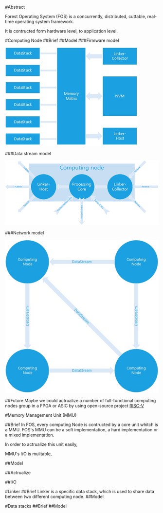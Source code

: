 #Abstract

Forest Operating System (FOS) is a concurrently, distributed, 
cuttable, real-time operating system framework.

It is contructed form hardware level, to application level.

#Computing Node
##Brief
##Model
###Firmware model

![](img/ComputingNode.jpg)

###Data stream model

![](img/ComputingNode2.jpg)

###Network model

![](img/ComputingNode3.jpg)

##Future
Maybe we could actrualize a number of full-functional computing nodes group in a FPGA or ASIC by using open-source project [RISC-V](riscv.org)
 

#Memory Management Unit (MMU)

##Brief
In FOS, every computing Node is contructed by a core unit whitch is a MMU.
FOS's MMU can be a soft implementation, 
a hard implementation or a mixed implementation.

In order to actrualize this unit easily, 

MMU's I/O is mulitable,


##Model

##Actrualize

##I/O





#Linker
##Brief
Linker is a specific data stack, which is used to share data between two different computing node.
##Model

#Data stacks
##Brief
##Model